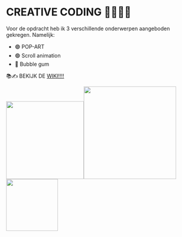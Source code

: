 # CREATIVE CODING 🎨👩🏻‍💻

Voor de opdracht heb ik 3 verschillende onderwerpen aangeboden gekregen. Namelijk:
* 🟣 POP-ART
* 🟢 Scroll animation
* 🔴 Bubble gum

📚✍️ BEKIJK DE [WIKI!!!!](https://github.com/EmonaSantiago/back-to-static-creative-coding/wiki)

<img width="210" src="https://user-images.githubusercontent.com/90447045/214647195-fa5dd6d1-e23b-4f93-8e8b-3ce76ec1b259.png"><img width="250" src="https://user-images.githubusercontent.com/90447045/214648057-16360e3d-70f8-4335-a831-712b9a369166.png">
<img width="140" src="https://user-images.githubusercontent.com/90447045/214648407-9aebd311-d88a-4fe3-93a3-c58b046e2d85.png">
